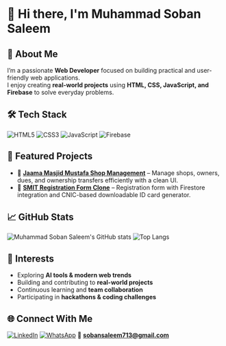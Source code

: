 # 👋 Hi there, I'm Muhammad Soban Saleem

## 🚀 About Me
I’m a passionate **Web Developer** focused on building practical and user-friendly web applications.  
I enjoy creating **real-world projects** using **HTML, CSS, JavaScript, and Firebase** to solve everyday problems.  

## 🛠 Tech Stack
![HTML5](https://img.shields.io/badge/HTML5-E34F26?style=flat&logo=html5&logoColor=white)
![CSS3](https://img.shields.io/badge/CSS3-1572B6?style=flat&logo=css3&logoColor=white)
![JavaScript](https://img.shields.io/badge/JavaScript-323330?style=flat&logo=javascript&logoColor=F7DF1E)
![Firebase](https://img.shields.io/badge/Firebase-ffca28?style=flat&logo=firebase&logoColor=black)

## 📌 Featured Projects
- 🔹 **[Jaama Masjid Mustafa Shop Management](https://github.com/MuhammadSobanSaleem/your-shop-repo)** – Manage shops, owners, dues, and ownership transfers efficiently with a clean UI.  
- 🔹 **[SMIT Registration Form Clone](https://github.com/MuhammadSobanSaleem/your-smit-repo)** – Registration form with Firestore integration and CNIC-based downloadable ID card generator.  

## 📈 GitHub Stats
![Muhammad Soban Saleem's GitHub stats](https://github-readme-stats.vercel.app/api?username=MuhammadSobanSaleem&show_icons=true&theme=radical)
![Top Langs](https://github-readme-stats.vercel.app/api/top-langs/?username=MuhammadSobanSaleem&layout=compact&theme=radical)

## 🌱 Interests
- Exploring **AI tools & modern web trends**  
- Building and contributing to **real-world projects**  
- Continuous learning and **team collaboration**  
- Participating in **hackathons & coding challenges**

## 🌐 Connect With Me
[![LinkedIn](https://img.shields.io/badge/LinkedIn-blue?style=flat&logo=linkedin)](https://www.linkedin.com/in/soban-saleem333)
[![WhatsApp](https://img.shields.io/badge/WhatsApp-25D366?style=flat&logo=whatsapp&logoColor=white)](https://wa.me/+923131076848)
📧 **sobansaleem713@gmail.com**
